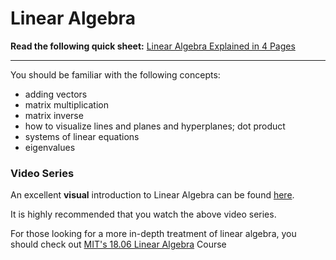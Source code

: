 # Linear Algebra

**Read the following quick sheet:**
[  Linear Algebra Explained in 4 Pages](linear_algebra_in_4pages.pdf)

---

You should be familiar with the following concepts:
* adding vectors
* matrix multiplication
* matrix inverse
* how to visualize lines and planes and hyperplanes; dot product
* systems of linear equations
* eigenvalues

### Video Series

An excellent **visual** introduction to Linear Algebra can be found [here](https://www.youtube.com/watch?v=kjBOesZCoqc&list=PLZHQObOWTQDPD3MizzM2xVFitgF8hE_ab).

It is highly recommended that you watch the above video series.

For those looking for a more in-depth treatment of linear algebra, you should check out [MIT's 18.06 Linear Algebra](https://ocw.mit.edu/courses/mathematics/18-06-linear-algebra-spring-2010/) Course




